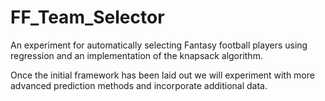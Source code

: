 # FF_Team_Selector

An experiment for automatically selecting Fantasy football players using regression and an implementation of the knapsack algorithm.

Once the initial framework has been laid out we will experiment with more advanced prediction methods and incorporate additional data.
